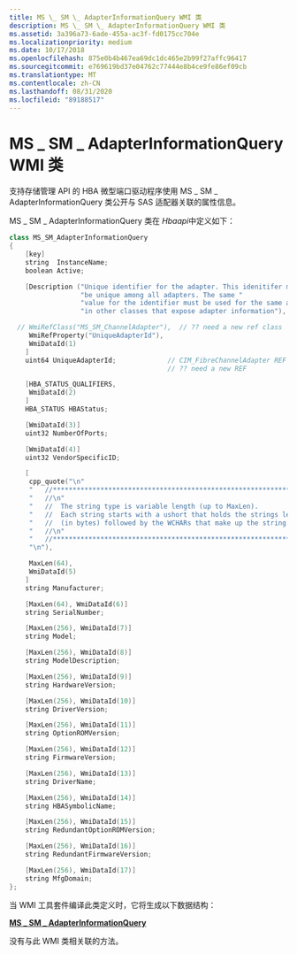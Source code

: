 ```yaml
---
title: MS \_ SM \_ AdapterInformationQuery WMI 类
description: MS \_ SM \_ AdapterInformationQuery WMI 类
ms.assetid: 3a396a73-6ade-455a-ac3f-fd0175cc704e
ms.localizationpriority: medium
ms.date: 10/17/2018
ms.openlocfilehash: 875e0b4b467ea69dc1dc465e2b99f27affc96417
ms.sourcegitcommit: e769619bd37e04762c77444e8b4ce9fe86ef09cb
ms.translationtype: MT
ms.contentlocale: zh-CN
ms.lasthandoff: 08/31/2020
ms.locfileid: "89188517"
---
```

# <a name="ms_sm_adapterinformationquery-wmi-class"></a>MS \_ SM \_ AdapterInformationQuery WMI 类


支持存储管理 API 的 HBA 微型端口驱动程序使用 MS \_ SM \_ AdapterInformationQuery 类公开与 SAS 适配器关联的属性信息。

MS \_ SM \_ AdapterInformationQuery 类在 *Hbaapi*中定义如下：

```cpp
class MS_SM_AdapterInformationQuery
{
    [key] 
    string  InstanceName;
    boolean Active;

    [Description ("Unique identifier for the adapter. This idenitifer must "
                  "be unique among all adapters. The same "
                  "value for the identifier must be used for the same adapter "
                  "in other classes that expose adapter information"),

  // WmiRefClass("MS_SM_ChannelAdapter"),  // ?? need a new ref class
     WmiRefProperty("UniqueAdapterId"),
     WmiDataId(1)
    ]
    uint64 UniqueAdapterId;             // CIM_FibreChannelAdapter REF
                                        // ?? need a new REF 

    [HBA_STATUS_QUALIFIERS, 
     WmiDataId(2)
    ]
    HBA_STATUS HBAStatus;

    [WmiDataId(3)]
    uint32 NumberOfPorts;   

    [WmiDataId(4)]
    uint32 VendorSpecificID;

    [
     cpp_quote("\n"
     "   //******************************************************************\n"
     "   //\n"
     "   //  The string type is variable length (up to MaxLen).              \n"
     "   //  Each string starts with a ushort that holds the strings length  \n"
     "   //  (in bytes) followed by the WCHARs that make up the string.      \n"
     "   //\n"
     "   //******************************************************************\n"
     "\n"),

     MaxLen(64), 
     WmiDataId(5)
    ]
    string Manufacturer;

    [MaxLen(64), WmiDataId(6)]
    string SerialNumber;

    [MaxLen(256), WmiDataId(7)]
    string Model;

    [MaxLen(256), WmiDataId(8)]
    string ModelDescription;

    [MaxLen(256), WmiDataId(9)]
    string HardwareVersion;

    [MaxLen(256), WmiDataId(10)]
    string DriverVersion;

    [MaxLen(256), WmiDataId(11)]
    string OptionROMVersion;

    [MaxLen(256), WmiDataId(12)]
    string FirmwareVersion;

    [MaxLen(256), WmiDataId(13)]
    string DriverName;

    [MaxLen(256), WmiDataId(14)]
    string HBASymbolicName;

    [MaxLen(256), WmiDataId(15)]
    string RedundantOptionROMVersion;

    [MaxLen(256), WmiDataId(16)]
    string RedundantFirmwareVersion;

    [MaxLen(256), WmiDataId(17)]
    string MfgDomain;
};
```

当 WMI 工具套件编译此类定义时，它将生成以下数据结构：

[**MS \_ SM \_ AdapterInformationQuery**](/windows-hardware/drivers/ddi/hbapiwmi/ns-hbapiwmi-_ms_sm_adapterinformationquery)

没有与此 WMI 类相关联的方法。

 


